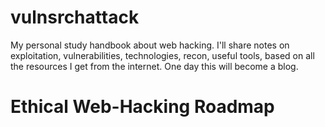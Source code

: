 # vulnsrchattack
My personal study handbook about web hacking. I'll share notes on exploitation, vulnerabilities, technologies, recon, useful tools, based on all the resources I get from the internet. One day this will become a blog.

# Ethical Web-Hacking Roadmap

